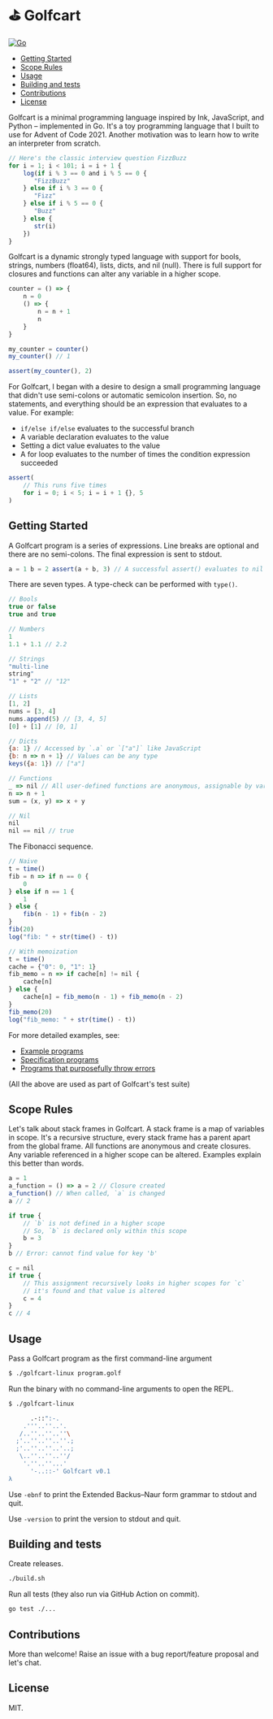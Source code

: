 # ⛳ Golfcart

[![Go](https://github.com/healeycodes/golfcart/actions/workflows/go.yml/badge.svg)](https://github.com/healeycodes/golfcart/actions/workflows/go.yml)

 * [Getting Started](#getting-started)
 * [Scope Rules](#scope-rules)
 * [Usage](#usage)
 * [Building and tests](#building-and-tests)
 * [Contributions](#contributions)
 * [License](#license)

Golfcart is a minimal programming language inspired by Ink, JavaScript, and Python – implemented in Go. It's a toy programming language that I built to use for Advent of Code 2021. Another motivation was to learn how to write an interpreter from scratch.

```javascript
// Here's the classic interview question FizzBuzz
for i = 1; i < 101; i = i + 1 {
    log(if i % 3 == 0 and i % 5 == 0 {
       "FizzBuzz"
    } else if i % 3 == 0 {
       "Fizz"
    } else if i % 5 == 0 {
       "Buzz"
    } else {
       str(i)
    })
}
```

Golfcart is a dynamic strongly typed language with support for bools, strings, numbers (float64), lists, dicts, and nil (null). There is full support for closures and functions can alter any variable in a higher scope.

```javascript
counter = () => {
    n = 0
    () => {
        n = n + 1
        n
    }
}

my_counter = counter()
my_counter() // 1

assert(my_counter(), 2)
```

For Golfcart, I began with a desire to design a small programming language that didn't use semi-colons or automatic semicolon insertion. So, no statements, and everything should be an expression that evaluates to a value. For example:
- `if/else if/else` evaluates to the successful branch
- A variable declaration evaluates to the value
- Setting a dict value evaluates to the value
- A for loop evaluates to the number of times the condition expression succeeded

```javascript
assert(
    // This runs five times
    for i = 0; i < 5; i = i + 1 {}, 5
)
```

## Getting Started

A Golfcart program is a series of expressions. Line breaks are optional and there are no semi-colons. The final expression is sent to stdout.

```javascript
a = 1 b = 2 assert(a + b, 3) // A successful assert() evaluates to nil
```

There are seven types. A type-check can be performed with `type()`.

```javascript
// Bools
true or false
true and true

// Numbers
1
1.1 + 1.1 // 2.2

// Strings
"multi-line
string"
"1" + "2" // "12"

// Lists
[1, 2]
nums = [3, 4]
nums.append(5) // [3, 4, 5]
[0] + [1] // [0, 1]

// Dicts
{a: 1} // Accessed by `.a` or `["a"]` like JavaScript
{b: n => n + 1} // Values can be any type
keys({a: 1}) // ["a"]

// Functions
_ => nil // All user-defined functions are anonymous, assignable by variable
n => n + 1
sum = (x, y) => x + y

// Nil
nil
nil == nil // true
```

The Fibonacci sequence.

```javascript
// Naive
t = time()
fib = n => if n == 0 {
    0
} else if n == 1 {
    1
} else {
    fib(n - 1) + fib(n - 2)
}
fib(20)
log("fib: " + str(time() - t))

// With memoization 
t = time()
cache = {"0": 0, "1": 1}
fib_memo = n => if cache[n] != nil {
    cache[n]
} else {
    cache[n] = fib_memo(n - 1) + fib_memo(n - 2)
}
fib_memo(20)
log("fib_memo: " + str(time() - t))
```

For more detailed examples, see:
- [Example programs](https://github.com/healeycodes/golfcart/tree/main/example%20programs)
- [Specification programs](https://github.com/healeycodes/golfcart/tree/main/example%20programs/spec%20programs)
- [Programs that purposefully throw errors](https://github.com/healeycodes/golfcart/tree/main/example%20programs/error%20programs)

(All the above are used as part of Golfcart's test suite)

## Scope Rules

Let's talk about stack frames in Golfcart. A stack frame is a map of variables in scope. It's a recursive structure, every stack frame has a parent apart from the global frame. All functions are anonymous and create closures. Any variable referenced in a higher scope can be altered. Examples explain this better than words.

```javascript
a = 1
a_function = () => a = 2 // Closure created
a_function() // When called, `a` is changed
a // 2

if true {
    // `b` is not defined in a higher scope
    // So, `b` is declared only within this scope
    b = 3
}
b // Error: cannot find value for key 'b'

c = nil
if true {
    // This assignment recursively looks in higher scopes for `c`
    // it's found and that value is altered
    c = 4
}
c // 4
```

## Usage

Pass a Golfcart program as the first command-line argument

```bash
$ ./golfcart-linux program.golf
```

Run the binary with no command-line arguments to open the REPL.

```bash
$ ./golfcart-linux 

      .-::":-.
    .'''..''..'.
   /..''..''..''\
  ;'..''..''..''.;
  ;'..''..''..'..;
   \..''..''..''/
    '.''..''...'
      '-..::-' Golfcart v0.1
λ 
```

Use `-ebnf` to print the Extended Backus–Naur form grammar to stdout and quit.

Use `-version` to print the version to stdout and quit.

## Building and tests

Create releases.

```bash
./build.sh
```

Run all tests (they also run via GitHub Action on commit).

```bash
go test ./...
```

## Contributions

More than welcome! Raise an issue with a bug report/feature proposal and let's chat.

## License

MIT.

